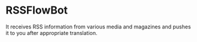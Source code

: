 # RSSFlowBot
It receives RSS information from various media and magazines and pushes it to you after appropriate translation.
